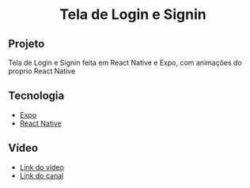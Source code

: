 <h1 align="center">Tela de Login e Signin</h1>

<h2>Projeto</h2>
<p>Tela de Login e Signin feita em React Native e Expo, com animações do proprio React Native</p>

<h2>Tecnologia</h2>
<ul>
  <li><a href="https://docs.expo.io">Expo</a></li>
  <li><a href="https://reactnative.dev">React Native</a></li>
</ul>

<h2>Vídeo</h2>
<ul>
  <li><a href="https://www.youtube.com/watch?v=pdFqfOTmd60&t=1128s">Link do vídeo</a></li>
  <li><a href="https://www.youtube.com/channel/UCLc5Bq2yfs-S3Zse3ZFRMEQ">Link do canal</a></li>
</ul>

